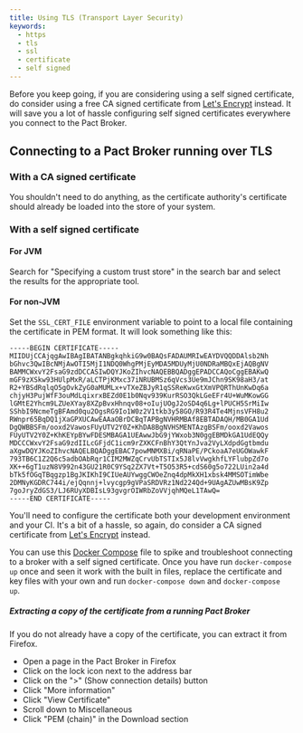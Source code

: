 ```yaml
---
title: Using TLS (Transport Layer Security)
keywords:
  - https
  - tls
  - ssl
  - certificate
  - self signed
---
```


Before you keep going, if you are considering using a self signed certificate, do consider using a free CA signed certificate from [Let's Encrypt](https://letsencrypt.org) instead. It will save you a lot of hassle configuring self signed certificates everywhere you connect to the Pact Broker.

## Connecting to a Pact Broker running over TLS

### With a CA signed certificate

You shouldn't need to do anything, as the certificate authority's certificate should already be loaded into the store of your system.

### With a self signed certificate

#### For JVM

Search for "Specifying a custom trust store" in the search bar and select the results for the appropriate tool.

#### For non-JVM

Set the `SSL_CERT_FILE` environment variable to point to a local file containing the certificate in PEM format. It will look something like this:

```
-----BEGIN CERTIFICATE-----
MIIDUjCCAjqgAwIBAgIBATANBgkqhkiG9w0BAQsFADAUMRIwEAYDVQQDDAlsb2Nh
bGhvc3QwIBcNMjAwOTI5MjI1NDQ0WhgPMjEyMDA5MDUyMjU0NDRaMBQxEjAQBgNV
BAMMCWxvY2FsaG9zdDCCASIwDQYJKoZIhvcNAQEBBQADggEPADCCAQoCggEBAKwQ
mGF9zXSkw93HUlpMxR/aLCTPjKMxc37iNRUBMSz6qVcs3Ue9mJChn9SK98aH3/at
R2+YBSdRqlqO5gOvkZyG0aMUMLx+vTXeZBJyR1qSSReKwxGtXmVPQRThUnKwDq6a
chjyH3PujWfF3ouMdLqixrxBEZd0E1b0Nqv939KurRSO3QkLGeEFr4U+WuMKowGG
lGMtE2Yhcm9LZUeXYay8XZpBvxHhnqv08+oIujUOgJ2oSD4q6Lg+lPUCH5SrMiIw
SShbI9NcmeTgBFAmd0qu2OgsRG9Io1W0z2V1tkb3y58GO/R93R4Te4MjnsVFH8u2
RWnpr65BqDQ1jXaGPXUCAwEAAaOBrDCBqTAPBgNVHRMBAf8EBTADAQH/MB0GA1Ud
DgQWBBSFm/ooxd2VawosFUyUTV2Y0Z+KhDA8BgNVHSMENTAzgBSFm/ooxd2Vawos
FUyUTV2Y0Z+KhKEYpBYwFDESMBAGA1UEAwwJbG9jYWxob3N0ggEBMDkGA1UdEQQy
MDCCCWxvY2FsaG9zdIILcGFjdC1icm9rZXKCFnBhY3QtYnJva2VyLXdpdGgtbmdu
aXgwDQYJKoZIhvcNAQELBQADggEBAC7powMNMXBi/qRNaPE/PCkoaA7eUGOWawkF
793TB6C1Z2Q6c5adbOAbRqr1CIM2MWZqCrvUbTSTIx5J8lvVwgkhfLYFlubpZd7o
XK++6gT1uzN8V992n43GU21R0C9YSq2ZX7Vt+T5O53R5+cdS60g5o722LUin2a4d
bTk5fOGqTBqgzp1BgJKIKhI9CIUeAUYwggCWOeZnq4dpMkXH1xbsk4MMSOTimWbe
2DMNyKGDRC744i/ejQqnnj+lvycgp9gVPaSRDVRz1Nd224Qd+9UAgAZUwMBsK9Zp
7goJryZdGS3/LJ6RUyXDBIsL93gvgrOIWRbZoVVjqhMQeL1TAwQ=
-----END CERTIFICATE-----
```

You'll need to configure the certificate both your development environment and your CI. It's a bit of a hassle, so again, do consider a CA signed certificate from [Let's Encrypt](https://letsencrypt.org) instead.

You can use this [Docker Compose](https://github.com/DiUS/pact_broker-docker/blob/master/docker-compose.yml) file to spike and troubleshoot connecting to a broker with a self signed certificate. Once you have run `docker-compose up` once and seen it work with the built in files, replace the certificate and key files with your own and run `docker-compose down` and `docker-compose up`.

##### Extracting a copy of the certificate from a running Pact Broker

If you do not already have a copy of the certificate, you can extract it from Firefox.

* Open a page in the Pact Broker in Firefox
* Click on the lock icon next to the address bar
* Click on the ">" (Show connection details) button
* Click "More information"
* Click "View Certificate"
* Scroll down to Miscellaneous
* Click "PEM (chain)" in the Download section

